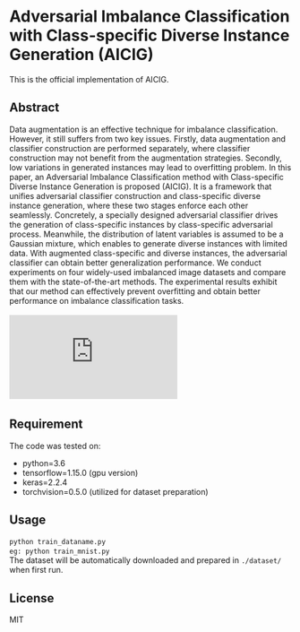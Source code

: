 # Adversarial Imbalance Classification with Class-specific Diverse Instance Generation (AICIG)
This is the official implementation of AICIG.
## Abstract
Data augmentation is an effective technique for imbalance classification. However, it still suffers from two key issues. Firstly, data augmentation and classifier construction are performed separately, where classifier construction may not
benefit from the augmentation strategies. Secondly, low variations in generated instances may lead to overfitting problem. In this paper, an Adversarial Imbalance Classification method with
Class-specific Diverse Instance Generation is proposed (AICIG). It is a framework that unifies adversarial classifier construction and class-specific diverse instance generation, where these two
stages enforce each other seamlessly. Concretely, a specially designed adversarial classifier drives the generation of class-specific instances by class-specific adversarial process. Meanwhile, the
distribution of latent variables is assumed to be a Gaussian mixture, which enables to generate diverse instances with limited data. With augmented class-specific and diverse instances, the adversarial classifier can obtain better generalization performance.
We conduct experiments on four widely-used imbalanced image datasets and compare them with the state-of-the-art methods. The experimental results exhibit that our method can effectively
prevent overfitting and obtain better performance on imbalance classification tasks.</br></br>
![image](https://github.com/mysteryshen/AICIG/blob/master/model.pdf)
## Requirement
The code was tested on:
* python=3.6
* tensorflow=1.15.0 (gpu version)
* keras=2.2.4
* torchvision=0.5.0 (utilized for dataset preparation)
## Usage
`python train_dataname.py`  
`eg: python train_mnist.py`  
The dataset will be automatically downloaded and prepared in `./dataset/` when first run.
## License
MIT
